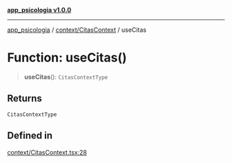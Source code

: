[**app_psicologia v1.0.0**](../../../README.md)

***

[app_psicologia](../../../modules.md) / [context/CitasContext](../README.md) / useCitas

# Function: useCitas()

> **useCitas**(): `CitasContextType`

## Returns

`CitasContextType`

## Defined in

[context/CitasContext.tsx:28](https://github.com/XxtbmfxX/app_psicologia/blob/1b7e1a732f6dc51a16bb04e0db4a2462b477a368/context/CitasContext.tsx#L28)
